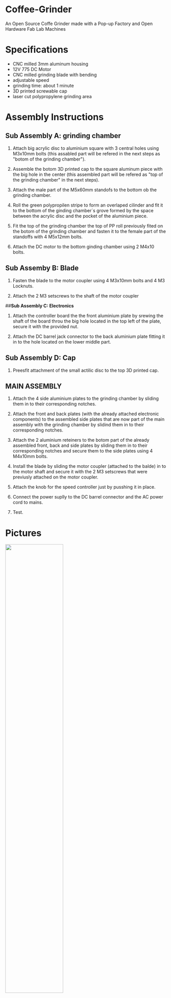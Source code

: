 # Coffee-Grinder
An Open Source Coffe Grinder made with a Pop-up Factory and Open Hardware Fab Lab Machines

# Specifications

- CNC milled 3mm aluminum housing
- 12V 775 DC Motor
- CNC milled grinding blade with bending
- adjustable speed
- grinding time: about 1 minute
- 3D printed screwable cap
- laser cut polypropylene grinding area

# Assembly Instructions

## **Sub Assembly A: grinding chamber**

1. Attach big acrylic disc to aluminium square with 3 central holes using M3x10mm bolts (this assabled part will be refered in the next steps as "botom of the grinding chamber").

2. Assemble the botom 3D printed cap to the square aluminum piece with the big hole in the center (this assembled part will be refered as "top of the grinding chamber" in the next steps).

3. Attach the male part of the M5x60mm standofs to the bottom ob the grinding chamber.

4. Roll the green polypropilen stripe to form an overlaped cilinder and fit it to the bottom of the ginding chamber´s grove formed by the space between the acrylic disc and the pocket of the aluminium piece.

5. Fit the  top of the grinding chamber the top of PP roll previously fited on the botom of the grinding chamber and fasten it to the female part of the standoffs with 4 M5x12mm bolts.

6. Attach the DC motor to the bottom ginding chamber using 2 M4x10 bolts.

## **Sub Assemby B: Blade**

1. Fasten the blade to the motor coupler using 4 M3x10mm bolts and 4 M3 Locknuts.

2. Attach the 2 M3 setscrews to the shaft of the motor coupler

##**Sub Assembly C: Electronics**

1. Attach the controller board the the front aluminium plate by srewing the shaft of the board throu the big hole located in the top left of the plate, secure it with the provided nut.

2. Attach the DC barrel jack connector to the back aluminium plate fitting it in to the hole located on the lower middle part.

## **Sub Assembly D: Cap**

1. Preesfit attachment of the small actilic disc to the top 3D printed cap.

## **MAIN ASSEMBLY**

1. Attach the 4 side aluminium plates to the grinding chamber by sliding them in to their corresponding notches.

2. Attach the front and back plates (with the already attached electronic components) to the assembled side plates that are now part of the main assembly with the grinding chamber by slidind them in to their corresponding notches.

3. Attach the 2 aluminium reteiners to the botom part of the already assembled front, back and side plates by sliding them in to their corresponding notches and secure them to the side plates using 4 M4x10mm bolts.

4. Install the blade by sliding the motor coupler (attached to the balde) in to the motor shaft and secure it with the 2 M3 setscrews that were previusly attached on the motor coupler.

5. Attach the knob for the speed controller just by pusshing it in place.

6. Connect the power suplly to the DC barrel connector and the AC power cord to mains.

7. Test.


# Pictures

<div align="left"><img src="media/grinder_1.jpg" width="60%"></div>
<br>
<div align="left"><img src="media/grinder_2.jpg" width="60%"></div>
<br>
<div align="left"><img src="media/grinder_3.jpg" width="60%"></div>
<br>
<div align="left"><img src="media/g1.jpg" width="60%"></div>
<br>
<div align="left"><img src="media/g2.jpg" width="60%"></div>
<br>
<div align="left"><img src="media/g3.jpg" width="60%"></div>
<br>
<div align="left"><img src="media/g4.jpg" width="40%"><img src="media/g5.jpg" width="40%"></div>
<br>
<div align="left"><img src="media/g6.jpg" width="60%"></div>
<br>
<div align="left"><img src="media/g7.jpg" width="60%"></div>
<br>
<div align="left"><img src="media/g8.jpg" width="60%"></div>
<br>
<div align="left"><img src="media/g9.jpg" width="60%"></div>
<br>
<div align="left"><img src="media/g10.jpg" width="60%"></div>
<br>
<div align="left"><img src="media/g11.jpg" width="60%"></div>
<br>
<div align="left"><img src="media/g12.jpg" width="60%"></div>
<br>
<div align="left"><img src="media/g13.jpg" width="60%"></div>
<br>
<div align="left"><img src="media/g14.jpg" width="60%"></div>
<br>
<div align="left"><img src="media/g15.jpg" width="60%"></div>
<br>
<div align="left"><img src="media/g16.jpg" width="60%"></div>
<br>
<div align="left"><img src="media/g17.jpg" width="60%"></div>
<br>
<div align="left"><img src="media/g18.jpg" width="60%"></div>
<br>
<div align="left"><img src="media/g19.jpg" width="60%"></div>
<br>
<div align="left"><img src="media/g20.jpg" width="60%"></div>
<br>
<div align="left"><img src="media/g21.jpg" width="60%"></div>
<br>
<div align="left"><img src="media/g22.jpg" width="60%"></div>
<br>
<div align="left"><img src="media/g23.jpg" width="60%"></div>
<br>
<div align="left"><img src="media/g24.jpg" width="60%"></div>
<br>
<div align="left"><img src="media/g25.jpg" width="60%"></div>
<br>
<div align="left"><img src="media/g26.jpg" width="60%"></div>
<br>
<div align="left"><img src="media/g27.jpg" width="60%"></div>
<br>
<div align="left"><img src="media/g28.jpg" width="60%"></div>
<br>
<div align="left"><img src="media/g29.jpg" width="60%"></div>
<br>

![](media/exploded_view.png)

Author
--

The Coffe Grinder has been designed and built by **[InMachines Ingrassia GmbH](https://www.inmachines.net/)**.

<img src="https://irp.cdn-website.com/2b5ccdcd/dms3rep/multi/InMachines_Logo_positive_white.png" width="50%">

<br>

Coffe Grinder design by:
- **[Wilhelm Schütze](http://fabacademy.org/archives/2015/sa/students/schutze.wilhelm/index.html)**

Contact
--

- daniele@inmachines.net
- [https://www.inmachines.net/](https://www.inmachines.net/)


License
--

The Coffe Grinde design, CAD and PCB files, BOM, settings and relative files are are released under the following open source license:

- CERN Open Hardware Licence Version 2 Weakly Reciprocal - **[CERN-OHL-W](LICENSE_CERN_OHL_W_V2.txt)**

The Coffe Grinder documentation, pictures and presentation text of this repository are released under the following license:

- Creative-Commons-Attribution-ShareAlike 4.0 International - **[CC BY-SA 4.0](LICENSE_CC_BY_SA_4.0.txt)**
